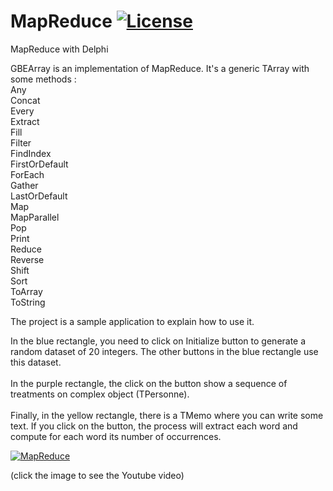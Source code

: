 # MapReduce [![License](https://img.shields.io/badge/License-MIT-green.svg)](https://opensource.org/licenses/MIT)
 MapReduce with Delphi

GBEArray is an implementation of MapReduce. It's a generic TArray<T> with some methods :<br /> 
  Any<br />
  Concat<br />
  Every<br />
  Extract<br />
  Fill<br />
  Filter<br />
  FindIndex<br />
  FirstOrDefault<br />
  ForEach<br />
  Gather<br />
  LastOrDefault<br />
  Map<br />
  MapParallel<br />
  Pop<br />
  Print<br />
  Reduce<br />
  Reverse<br />
  Shift<br />
  Sort<br />
  ToArray<br />
  ToString<br />
  

The project is a sample application to explain how to use it.

In the blue rectangle, you need to click on Initialize button to generate a random dataset of 20 integers. The other buttons in the blue rectangle use this dataset.<br><br>
In the purple rectangle, the click on the button show a sequence of treatments on complex object (TPersonne).<br><br>
Finally, in the yellow rectangle, there is a TMemo where you can write some text. If you click on the button, the process will extract each word and compute for each word its number of occurrences.
 
[![MapReduce](http://img.youtube.com/vi/-KurgNbHmvQ/0.jpg)](https://www.youtube.com/watch?v=-KurgNbHmvQ)

(click the image to see the Youtube video)
